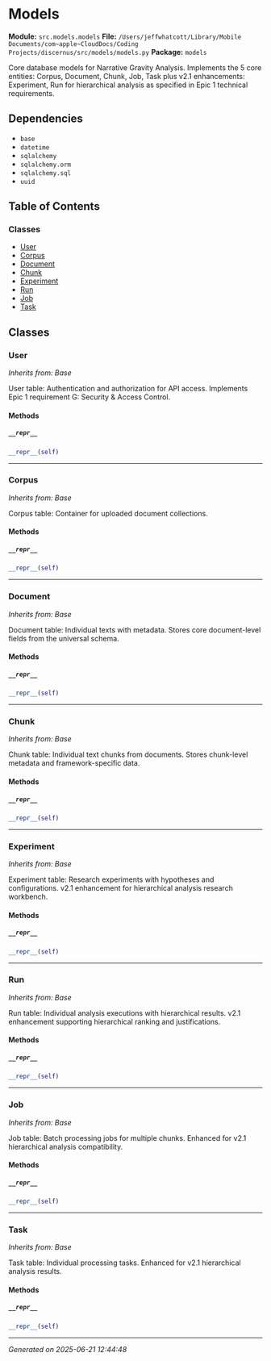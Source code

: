 # Models

**Module:** `src.models.models`
**File:** `/Users/jeffwhatcott/Library/Mobile Documents/com~apple~CloudDocs/Coding Projects/discernus/src/models/models.py`
**Package:** `models`

Core database models for Narrative Gravity Analysis.
Implements the 5 core entities: Corpus, Document, Chunk, Job, Task
plus v2.1 enhancements: Experiment, Run for hierarchical analysis
as specified in Epic 1 technical requirements.

## Dependencies

- `base`
- `datetime`
- `sqlalchemy`
- `sqlalchemy.orm`
- `sqlalchemy.sql`
- `uuid`

## Table of Contents

### Classes
- [User](#user)
- [Corpus](#corpus)
- [Document](#document)
- [Chunk](#chunk)
- [Experiment](#experiment)
- [Run](#run)
- [Job](#job)
- [Task](#task)

## Classes

### User
*Inherits from: Base*

User table: Authentication and authorization for API access.
Implements Epic 1 requirement G: Security & Access Control.

#### Methods

##### `__repr__`
```python
__repr__(self)
```

---

### Corpus
*Inherits from: Base*

Corpus table: Container for uploaded document collections.

#### Methods

##### `__repr__`
```python
__repr__(self)
```

---

### Document
*Inherits from: Base*

Document table: Individual texts with metadata.
Stores core document-level fields from the universal schema.

#### Methods

##### `__repr__`
```python
__repr__(self)
```

---

### Chunk
*Inherits from: Base*

Chunk table: Individual text chunks from documents.
Stores chunk-level metadata and framework-specific data.

#### Methods

##### `__repr__`
```python
__repr__(self)
```

---

### Experiment
*Inherits from: Base*

Experiment table: Research experiments with hypotheses and configurations.
v2.1 enhancement for hierarchical analysis research workbench.

#### Methods

##### `__repr__`
```python
__repr__(self)
```

---

### Run
*Inherits from: Base*

Run table: Individual analysis executions with hierarchical results.
v2.1 enhancement supporting hierarchical ranking and justifications.

#### Methods

##### `__repr__`
```python
__repr__(self)
```

---

### Job
*Inherits from: Base*

Job table: Batch processing jobs for multiple chunks.
Enhanced for v2.1 hierarchical analysis compatibility.

#### Methods

##### `__repr__`
```python
__repr__(self)
```

---

### Task
*Inherits from: Base*

Task table: Individual processing tasks.
Enhanced for v2.1 hierarchical analysis results.

#### Methods

##### `__repr__`
```python
__repr__(self)
```

---

*Generated on 2025-06-21 12:44:48*